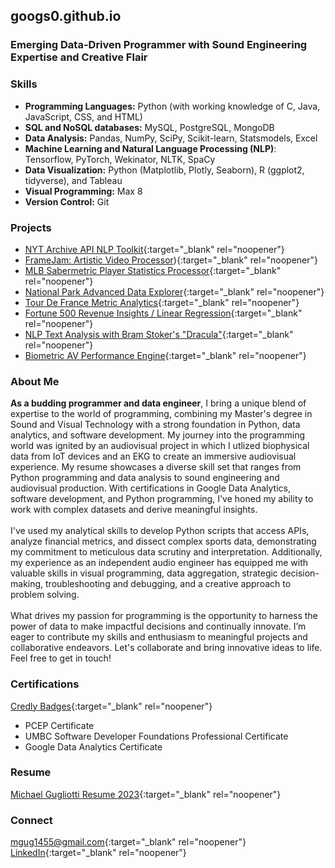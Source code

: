 ## googs0.github.io

### Emerging Data-Driven Programmer with Sound Engineering Expertise and Creative Flair

### Skills
- **Programming Languages:** Python (with working knowledge of C, Java, JavaScript, CSS, and HTML)
- **SQL and NoSQL databases:** MySQL, PostgreSQL, MongoDB
- **Data Analysis:** Pandas, NumPy, SciPy, Scikit-learn, Statsmodels, Excel
- **Machine Learning and Natural Language Processing (NLP)**: Tensorflow, PyTorch, Wekinator, NLTK, SpaCy
- **Data Visualization:** Python (Matplotlib, Plotly, Seaborn), R (ggplot2, tidyverse), and Tableau
- **Visual Programming:** Max 8 
- **Version Control:** Git 

### Projects
- [NYT Archive API NLP Toolkit](https://github.com/googs0/NYTarchiveTextExplorerAPI){:target="_blank" rel="noopener"}
- [FrameJam: Artistic Video Processor](https://github.com/googs0/FrameJam)){:target="_blank" rel="noopener"}
- [MLB Sabermetric Player Statistics Processor](https://github.com/googs0/PlayerDataProcessorMLB){:target="_blank" rel="noopener"}
- [National Park Advanced Data Explorer](https://github.com/googs0/NationalParkDataSyncTool){:target="_blank" rel="noopener"}
- [Tour De France Metric Analytics](https://github.com/googs0/TourDeFranceStagesAnalysis){:target="_blank" rel="noopener"}
- [Fortune 500 Revenue Insights / Linear Regression](https://github.com/googs0/Fortune500LinearExplorer){:target="_blank" rel="noopener"}
- [NLP Text Analysis with Bram Stoker's "Dracula"](https://github.com/googs0/DraculaTextAnalyticsNLP){:target="_blank" rel="noopener"}
- [Biometric AV Performance Engine](https://github.com/googs0/AudiovisualBiophysicalPerformanceEngine){:target="_blank" rel="noopener"}


### About Me
**As a budding programmer and data engineer**, I bring a unique blend of expertise to the world of programming, combining my Master's degree in Sound and Visual Technology with a strong foundation in Python, data analytics, and software development. My journey into the programming world was ignited by an audiovisual project in which I utlized biophysical data from IoT devices and an EKG to create an immersive audiovisual experience. My resume showcases a diverse skill set that ranges from Python programming and data analysis to sound engineering and audiovisual production. With certifications in Google Data Analytics, software development, and Python programming, I've honed my ability to work with complex datasets and derive meaningful insights.
<br>
<br>
I've used my analytical skills to develop Python scripts that access APIs, analyze financial metrics, and dissect complex sports data, demonstrating my commitment to meticulous data scrutiny and interpretation. Additionally, my experience as an independent audio engineer has equipped me with valuable skills in visual programming, data aggregation, strategic decision-making, troubleshooting and debugging, and a creative approach to problem solving.
<br>
<br>
What drives my passion for programming is the opportunity to harness the power of data to make impactful decisions and continually innovate. I’m eager to contribute my skills and enthusiasm to meaningful projects and collaborative endeavors. Let's collaborate and bring innovative ideas to life. Feel free to get in touch! 

### Certifications 

[Credly Badges](https://www.credly.com/users/michael-gugliotti/badges){:target="_blank" rel="noopener"}

- PCEP Certificate
- UMBC Software Developer Foundations Professional Certificate
- Google Data Analytics Certificate

### Resume
[Michael Gugliotti Resume 2023](/assets/Michael-Gugliotti-Resume-Programming-2023-[Baltimore-Orioles].pdf){:target="_blank" rel="noopener"}

### Connect
[mgug1455@gmail.com](mailto:mgug1455@gmail.com){:target="_blank" rel="noopener"}
  <br>
[LinkedIn](https://www.linkedin.com/in/mgug1455/){:target="_blank" rel="noopener"}

